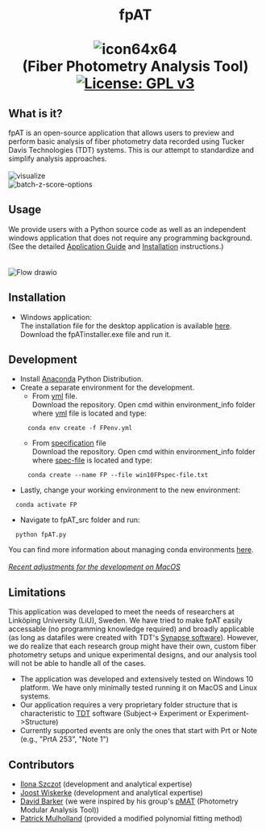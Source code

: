 # <div align="center">fpAT<br><br>![icon64x64](https://user-images.githubusercontent.com/87764674/126611941-34d2f3c2-0f24-4517-a82a-4c01ac82599f.png)<br>(Fiber Photometry Analysis Tool)<br> [![License: GPL v3](https://img.shields.io/badge/License-GPLv3-blue.svg)](https://www.gnu.org/licenses/gpl-3.0)<br></div>
## What is it?
fpAT is an open-source application that allows users to preview and perform basic analysis of fiber photometry data recorded using Tucker Davis Technologies (TDT) systems. This is our attempt to standardize and simplify analysis approaches.<br>
<br>![visualize](https://user-images.githubusercontent.com/87764674/134684805-b8c2564b-4e95-4837-a278-9ed875adcb3e.PNG)
<br>
![batch-z-score-options](https://user-images.githubusercontent.com/87764674/134880894-ba74ccb2-c06d-445f-8d69-3ae24cbae589.PNG)
<br>
## Usage
We provide users with a Python source code as well as an independent windows application that does not require any programming background. (See the detailed [Application Guide](https://github.com/ilo21/fpAT/blob/main/fpAT_src/Documentation/docs.pdf) and [Installation](#installation) instructions.)<br>
<br><br>
![Flow drawio](https://user-images.githubusercontent.com/87764674/134685031-f346e347-2bb2-498e-b3c9-a205b7d8b93e.png)
<br>
## Installation
- Windows application: <br>
The installation file for the desktop application is available [here](https://github.com/ilo21/fpAT/releases). Download the fpATinstaller.exe file and run it.
## Development
- Install [Anaconda](https://www.anaconda.com/products/individual) Python Distribution.
- Create a separate environment for the development.
  - From [yml](https://github.com/ilo21/fpAT/blob/main/environment_info/FPenv.yml) file.<br>Download the repository. Open cmd within environment_info folder where [yml](https://github.com/ilo21/fpAT/blob/main/environment_info/FPenv.yml) file is located and type:
  ```
    conda env create -f FPenv.yml
  ```
  - From [specification](https://github.com/ilo21/fpAT/blob/main/environment_info/win10FPspec-file.txt) file<br>Download the repository. Open cmd within environment_info folder where [spec-file](https://github.com/ilo21/fpAT/blob/main/environment_info/win10FPspec-file.txt) is located and type:
  ```
    conda create --name FP --file win10FPspec-file.txt
  ```
- Lastly, change your working environment to the new environment:
```
  conda activate FP
```
- Navigate to fpAT_src folder and run:
```
  python fpAT.py
```
You can find more information about managing conda environments [here](https://conda.io/projects/conda/en/latest/user-guide/tasks/manage-environments.html).
<br><br>*[Recent adjustments for the development on MacOS](https://github.com/ilo21/fpAT/tree/main/fpAT_MacOS)*<br>
## Limitations
This application was developed to meet the needs of researchers at Linköping University (LiU), Sweden. We have tried to make fpAT easily accessable (no programming knowledge required) and broadly applicable (as long as datafiles were created with TDT's [Synapse software](https://www.tdt.com/component/synapse-software/)). However, we do realize that each research group might have their own, custom fiber photometry setups and unique experimental designs, and our analysis tool will not be able to handle all of the cases.
- The application was developed and extensively tested on Windows 10 platform. We have only minimally tested running it on MacOS and Linux systems.
- Our application requires a very proprietary folder structure that is characteristic to [TDT](https://www.tdt.com/docs/synapse/managing-data-for-your-lab/) software (Subject-> Experiment or Experiment->Structure)
- Currently supported events are only the ones that start with Prt or Note (e.g., "PrtA 253", "Note 1")
## Contributors
- [Ilona Szczot](https://liu.se/en/employee/ilosz01) (development and analytical expertise)
- [Joost Wiskerke](https://liu.se/en/employee/joowi80) (development and analytical expertise)
- [David Barker](https://www.thebarkerlab.com/) (we were inspired by his group's [pMAT](https://github.com/djamesbarker/pMAT) (Photometry Modular Analysis Tool))
- [Patrick Mulholland](https://education.musc.edu/MUSCApps/facultydirectory/Mulholland-Patrick) (provided a modified polynomial fitting method)









